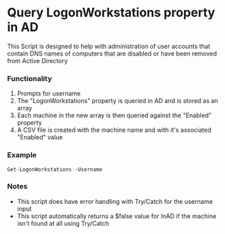 # Query LogonWorkstations property in AD
This Script is designed to help with administration of user accounts that contain DNS names of computers that are disabled or have been removed from Active Directory

### Functionality
1. Prompts for username
2. The "LogonWorkstations" property is queried in AD and is stored as an array
3. Each machine in the new array is then queried against the "Enabled" property
4. A CSV file is created with the machine name and with it's associated "Enabled" value

### Example
``` Get-LogonWorkstations -Username ``` 


### Notes
- This script does have error handling with Try/Catch for the username input
- This script automatically returns a $false value for InAD if the machine isn't found at all using Try/Catch
